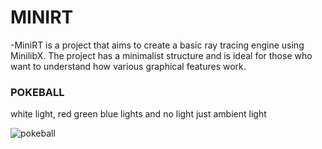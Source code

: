 # MINIRT
-MiniRT is a project that aims to create a basic ray tracing engine using MinilibX. The project has a minimalist structure and is ideal for those who want to understand how various graphical features work.  

  
### POKEBALL  

white light, red green blue lights and no light just ambient light  
  
![pokeball](https://github.com/user-attachments/assets/b30b86a8-76a5-4d5d-9b12-546b55ae7135)
